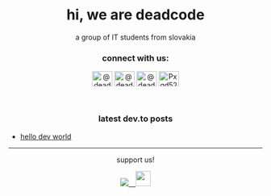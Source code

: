 <h1 align="center">hi, we are deadcode</h1>
<p align="center">a group of IT students from slovakia</p>

<h3 align="center">connect with us:</h3>
<p align="center">
<a href="https://dev.to/@dead404code" target="blank"><img align="center" src="https://raw.githubusercontent.com/rahuldkjain/github-profile-readme-generator/master/src/images/icons/Social/devto.svg" alt="@dead404code" height="30" width="40" /></a>
<a href="https://instagram.com/@dead404code" target="blank"><img align="center" src="https://raw.githubusercontent.com/rahuldkjain/github-profile-readme-generator/master/src/images/icons/Social/instagram.svg" alt="@dead404code" height="30" width="40" /></a>
<a href="https://www.youtube.com/@dead404code" target="blank"><img align="center" src="https://raw.githubusercontent.com/rahuldkjain/github-profile-readme-generator/master/src/images/icons/Social/youtube.svg" alt="@dead404code" height="30" width="40" /></a>
<a href="https://discord.gg/Pxqd52hcV2" target="blank"><img align="center" src="https://raw.githubusercontent.com/rahuldkjain/github-profile-readme-generator/master/src/images/icons/Social/discord.svg" alt="Pxqd52hcV2" height="30" width="40" /></a>
</p>
<br>
<h3 align="center">latest dev.to posts</h3>

<!-- BLOG-POST-LIST:START -->
- [hello dev world](https://dev.to/dead404code/hello-dev-world-4iea)
<!-- BLOG-POST-LIST:END -->
---
<p align=center>support us!</p>

<p align="center"><span><a href="https://ko-fi.com/deadcodegames"><img src="https://ko-fi.com/img/githubbutton_sm.svg"></a><a href="https://patreon.com/deadcodegames"> <img src="https://github.com/DeadCodeGames/.github/assets/73738591/573cfa59-c0bd-4daa-a0de-da88ec6a717e" height="30"></a></span></p>
